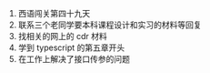 1. 西语闯关第四十九天
2. 联系三个老同学要本科课程设计和实习的材料等回复
3. 找相关的网上的 cdr 材料
4. 学到 typescript 的第五章开头
5. 在工作上解决了接口传参的问题
